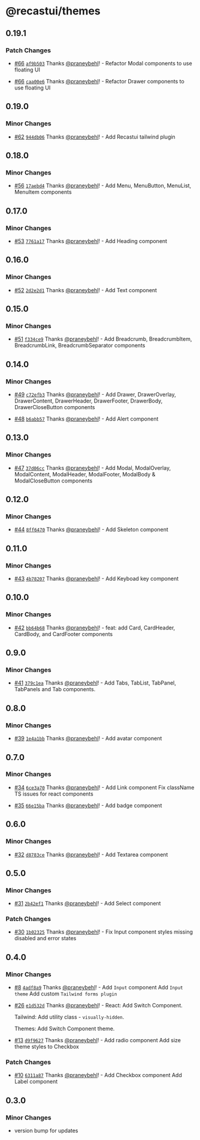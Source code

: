 # @recastui/themes

## 0.19.1

### Patch Changes

- [#66](https://github.com/seed-blocks/recastui/pull/66) [`af9b503`](https://github.com/seed-blocks/recastui/commit/af9b503eed233a0235f1c3b72df54e1b722f5557) Thanks [@praneybehl](https://github.com/praneybehl)! - Refactor Modal components to use floating UI

- [#66](https://github.com/seed-blocks/recastui/pull/66) [`caa00e6`](https://github.com/seed-blocks/recastui/commit/caa00e6b5925929c7384e4b03db8eb90747a545e) Thanks [@praneybehl](https://github.com/praneybehl)! - Refactor Drawer components to use floating UI

## 0.19.0

### Minor Changes

- [#62](https://github.com/seed-blocks/recastui/pull/62) [`944db06`](https://github.com/seed-blocks/recastui/commit/944db06f6fe3fa4f377aeda1fb122c6d739da195) Thanks [@praneybehl](https://github.com/praneybehl)! - Add Recastui tailwind plugin

## 0.18.0

### Minor Changes

- [#56](https://github.com/seed-blocks/recastui/pull/56) [`17aebd4`](https://github.com/seed-blocks/recastui/commit/17aebd4e733e5d4b325163e41cad4208f23a7250) Thanks [@praneybehl](https://github.com/praneybehl)! - Add Menu, MenuButton, MenuList, MenuItem components

## 0.17.0

### Minor Changes

- [#53](https://github.com/seed-blocks/recastui/pull/53) [`7761a17`](https://github.com/seed-blocks/recastui/commit/7761a171a120c4554f40b420d7fb5261749f766a) Thanks [@praneybehl](https://github.com/praneybehl)! - Add Heading component

## 0.16.0

### Minor Changes

- [#52](https://github.com/seed-blocks/recastui/pull/52) [`2d2e2d1`](https://github.com/seed-blocks/recastui/commit/2d2e2d1e89bfaed637e0ae74cc532c078c869421) Thanks [@praneybehl](https://github.com/praneybehl)! - Add Text component

## 0.15.0

### Minor Changes

- [#51](https://github.com/seed-blocks/recastui/pull/51) [`f334ce9`](https://github.com/seed-blocks/recastui/commit/f334ce96decf4c8a9dab34f4dc73b4fe714d44c9) Thanks [@praneybehl](https://github.com/praneybehl)! - Add Breadcrumb, BreadcrumbItem, BreadcrumbLink, BreadcrumbSeparator components

## 0.14.0

### Minor Changes

- [#49](https://github.com/seed-blocks/recastui/pull/49) [`c72efb3`](https://github.com/seed-blocks/recastui/commit/c72efb3c02796f005de67bdbb8657fd9bb7f02ed) Thanks [@praneybehl](https://github.com/praneybehl)! - Add Drawer, DrawerOverlay, DrawerContent, DrawerHeader, DrawerFooter, DrawerBody, DrawerCloseButton components

- [#48](https://github.com/seed-blocks/recastui/pull/48) [`b6abb57`](https://github.com/seed-blocks/recastui/commit/b6abb575234c6308dea8056ceff2c670d006f4ab) Thanks [@praneybehl](https://github.com/praneybehl)! - Add Alert component

## 0.13.0

### Minor Changes

- [#47](https://github.com/seed-blocks/recastui/pull/47) [`37d06cc`](https://github.com/seed-blocks/recastui/commit/37d06cc68446884ee9f9d0358def2470b39e9cba) Thanks [@praneybehl](https://github.com/praneybehl)! - Add Modal, ModalOverlay, ModalContent, ModalHeader, ModalFooter, ModalBody & ModalCloseButton components

## 0.12.0

### Minor Changes

- [#44](https://github.com/seed-blocks/recastui/pull/44) [`8ff6470`](https://github.com/seed-blocks/recastui/commit/8ff6470d89eefdfa460e2775e69b8af71a9c492e) Thanks [@praneybehl](https://github.com/praneybehl)! - Add Skeleton component

## 0.11.0

### Minor Changes

- [#43](https://github.com/seed-blocks/recastui/pull/43) [`4b78207`](https://github.com/seed-blocks/recastui/commit/4b782070505ff59a231ac3e246aa1da19b36507a) Thanks [@praneybehl](https://github.com/praneybehl)! - Add Keyboad key component

## 0.10.0

### Minor Changes

- [#42](https://github.com/seed-blocks/recastui/pull/42) [`bb64b68`](https://github.com/seed-blocks/recastui/commit/bb64b689a2e1818d8be01abfffeb43e49888b610) Thanks [@praneybehl](https://github.com/praneybehl)! - feat: add Card, CardHeader, CardBody, and CardFooter components

## 0.9.0

### Minor Changes

- [#41](https://github.com/seed-blocks/recastui/pull/41) [`379c1ea`](https://github.com/seed-blocks/recastui/commit/379c1ea0b4d1e801b9af943e94af96e887b8ba5b) Thanks [@praneybehl](https://github.com/praneybehl)! - Add Tabs, TabList, TabPanel, TabPanels and Tab components.

## 0.8.0

### Minor Changes

- [#39](https://github.com/seed-blocks/recastui/pull/39) [`1e4a1bb`](https://github.com/seed-blocks/recastui/commit/1e4a1bb4db3768863642e538bb533a76f4932288) Thanks [@praneybehl](https://github.com/praneybehl)! - Add avatar component

## 0.7.0

### Minor Changes

- [#34](https://github.com/seed-blocks/recastui/pull/34) [`6ce3a70`](https://github.com/seed-blocks/recastui/commit/6ce3a707cf89d15849537c37609b564c1ffced56) Thanks [@praneybehl](https://github.com/praneybehl)! - Add Link component Fix className TS issues for react components

- [#35](https://github.com/seed-blocks/recastui/pull/35) [`66e15ba`](https://github.com/seed-blocks/recastui/commit/66e15ba6ca1b67fd3ccf6ee5c72141a0d83d2790) Thanks [@praneybehl](https://github.com/praneybehl)! - Add badge component

## 0.6.0

### Minor Changes

- [#32](https://github.com/seed-blocks/recastui/pull/32) [`d8783ce`](https://github.com/seed-blocks/recastui/commit/d8783ce6868d8b14689d79a8ff43d8b6c8c7ed56) Thanks [@praneybehl](https://github.com/praneybehl)! - Add Textarea component

## 0.5.0

### Minor Changes

- [#31](https://github.com/seed-blocks/recastui/pull/31) [`2b42ef1`](https://github.com/seed-blocks/recastui/commit/2b42ef1a729bf86ed5378a5adcded853d2871f43) Thanks [@praneybehl](https://github.com/praneybehl)! - Add Select component

### Patch Changes

- [#30](https://github.com/seed-blocks/recastui/pull/30) [`1b02325`](https://github.com/seed-blocks/recastui/commit/1b02325b87d0ccd6f90f5691d976691d668f1bab) Thanks [@praneybehl](https://github.com/praneybehl)! - Fix Input component styles missing disabled and error states

## 0.4.0

### Minor Changes

- [#8](https://github.com/seed-blocks/recastui/pull/8) [`4adf8a9`](https://github.com/seed-blocks/recastui/commit/4adf8a9c42cc876a1bfc24015c1484dee095dbe0) Thanks [@praneybehl](https://github.com/praneybehl)! - Add `Input` component Add `Input theme` Add custom `Tailwind forms plugin`

- [#26](https://github.com/seed-blocks/recastui/pull/26) [`e1d532d`](https://github.com/seed-blocks/recastui/commit/e1d532d82fbd7d228e041c73cc52d00ffa542039) Thanks [@praneybehl](https://github.com/praneybehl)! - React: Add Switch Component.

  Tailwind: Add utility class - `visually-hidden`.

  Themes: Add Switch Component theme.

- [#13](https://github.com/seed-blocks/recastui/pull/13) [`d9f9627`](https://github.com/seed-blocks/recastui/commit/d9f96278deac6bd183561a3d178d64db10fea01e) Thanks [@praneybehl](https://github.com/praneybehl)! - Add radio component Add size theme styles to Checkbox

### Patch Changes

- [#10](https://github.com/seed-blocks/recastui/pull/10) [`6311a87`](https://github.com/seed-blocks/recastui/commit/6311a872f47c103d618e141d55b017e85ff4f1bc) Thanks [@praneybehl](https://github.com/praneybehl)! - Add Checkbox component Add Label component

## 0.3.0

### Minor Changes

- version bump for updates
